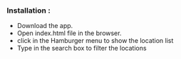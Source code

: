 ### Installation :
* Download the app.
* Open index.html file in the browser.
* click in the Hamburger menu to show the location list 
* Type in the search box to filter the locations